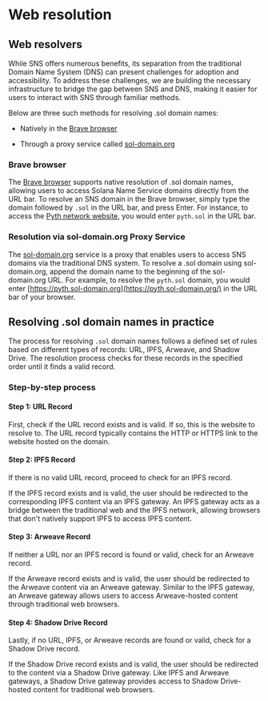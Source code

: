# Web resolution

## Web resolvers

While SNS offers numerous benefits, its separation from the traditional Domain Name System (DNS) can present challenges for adoption and accessibility. To address these challenges, we are building the necessary infrastructure to bridge the gap between SNS and DNS, making it easier for users to interact with SNS through familiar methods.

Below are three such methods for resolving .sol domain names:

- Natively in the [Brave browser](https://brave.com)
<!-- - Via the [Backpack](https://www.backpack.app) wallet extension -->
- Through a proxy service called [sol-domain.org](https://github.com/Bonfida/name-resolver)

### Brave browser

The [Brave browser](https://brave.com) supports native resolution of .sol domain names, allowing users to access Solana Name Service domains directly from the URL bar. To resolve an SNS domain in the Brave browser, simply type the domain followed by `.sol` in the URL bar, and press Enter. For instance, to access the [Pyth network website](https://pyth.network/), you would enter `pyth.sol` in the URL bar.

<!-- ## Backpack

[Backpack](https://www.backpack.app) is a wallet extension that supports SNS domain resolution. By using Backpack, users can resolve .sol domain names directly from their browser. To resolve a .sol domain with Backpack, simply

- Install the wallet extension
- Enable `Solana` in the `Domain Website Resolver` settings
- Enter the .sol domain you want to resolve directly in the browser's search bar (e.g., `pyth.sol`)
- The Backpack extension will automatically detect the .sol domain and redirect you -->

### Resolution via sol-domain.org Proxy Service

The [sol-domain.org](https://github.com/Bonfida/name-resolver) service is a proxy that enables users to access SNS domains via the traditional DNS system. To resolve a .sol domain using sol-domain.org, append the domain name to the beginning of the sol-domain.org URL. For example, to resolve the `pyth.sol` domain, you would enter [https://pyth.sol-domain.org](https://pyth.sol-domain.org/) in the URL bar of your browser.

## Resolving .sol domain names in practice

The process for resolving `.sol` domain names follows a defined set of rules based on different types of records: URL, IPFS, Arweave, and Shadow Drive. The resolution process checks for these records in the specified order until it finds a valid record.

### Step-by-step process

#### Step 1: URL Record

First, check if the URL record exists and is valid. If so, this is the website to resolve to. The URL record typically contains the HTTP or HTTPS link to the website hosted on the domain.

#### Step 2: IPFS Record

If there is no valid URL record, proceed to check for an IPFS record.

If the IPFS record exists and is valid, the user should be redirected to the corresponding IPFS content via an IPFS gateway. An IPFS gateway acts as a bridge between the traditional web and the IPFS network, allowing browsers that don't natively support IPFS to access IPFS content.

#### Step 3: Arweave Record

If neither a URL nor an IPFS record is found or valid, check for an Arweave record.

If the Arweave record exists and is valid, the user should be redirected to the Arweave content via an Arweave gateway. Similar to the IPFS gateway, an Arweave gateway allows users to access Arweave-hosted content through traditional web browsers.

#### Step 4: Shadow Drive Record

Lastly, if no URL, IPFS, or Arweave records are found or valid, check for a Shadow Drive record.

If the Shadow Drive record exists and is valid, the user should be redirected to the content via a Shadow Drive gateway. Like IPFS and Arweave gateways, a Shadow Drive gateway provides access to Shadow Drive-hosted content for traditional web browsers.
